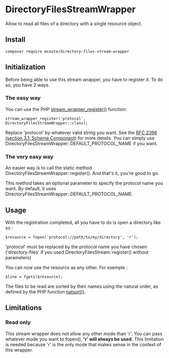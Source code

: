 # DirectoryFilesStreamWrapper

Allow to read all files of a directory with a single resource object.

## Install
```
composer require mcoste/directory-files-stream-wrapper
```


## Initialization
Before being able to use this stream wrapper, you have to register it. To do so, you have 2 ways.

### The easy way
You can use the PHP [stream_wrapper_register()](https://www.php.net/manual/en/function.stream-wrapper-register.php) function:
```
stream_wrapper_register('protocol', DirectoryFilesStreamWrapper::class);
```
Replace 'protocol' by whatever valid string you want. See the [RFC 2396 (section 3.1: Scheme Component)](http://www.ietf.org/rfc/rfc2396.txt) for more details. You can simply use DirectoryFilesStreamWrapper::DEFAULT_PROTOCOL_NAME if you want.

### The very easy way
An easier way is to call the static method DirectoryFilesStreamWrapper::register(). And that's it, you're good to go.

This method takes an optional parameter to specify the protocol name you want. By default, it uses DirectoryFilesStreamWrapper::DEFAULT_PROTOCOL_NAME.


## Usage
With the registration completed, all you have to do is open a directory like so :
```
$resource = fopen('protocol://path/to/my/directory', 'r');
```
'protocol' must be replaced by the protocol name you have chosen ('directory-files' if you used DirectoryFilesStream::register() without parameters)

You can now use the resource as any other. For exemple :
```
$line = fgets($resource);
```

The files to be read are sorted by their names using the natural order, as defined by the PHP function [natsort()](https://www.php.net/manual/en/function.natsort.php).

## Limitations
### Read only
This stream wrapper does not allow any other mode than 'r'. You can pass whatever mode you want to fopen(), **'r' will always be used.**
This limitation is needed because 'r' is the only mode that makes sense in the context of this wrapper.